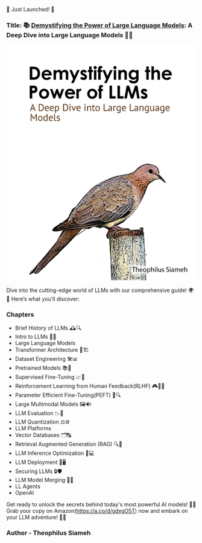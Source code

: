 🚀 Just Launched! 🚀
### Title: 📚 [Demystifying the Power of Large Language Models](https://www.amazon.com/Demystifying-Power-Large-Language-Models/dp/B0D6443WY8): A Deep Dive into Large Language Models 🤖💡

[![](img/book_cover.jpg)](https://www.amazon.com/Demystifying-Power-Large-Language-Models/dp/B0D6443WY8/)

Dive into the cutting-edge world of LLMs with our comprehensive guide! 🌍📘 Here’s what you’ll discover:
### Chapters
 - Brief History of LLMs 🕰️🔍
 - Intro to LLMs 🤖✨
 - Large Language Models
 - Transformer Architecture 🔄🏗️
 - Dataset Engineering 🛠️📊
 - Pretrained Models 📚🤝
 - Supervised Fine-Tuning 📈🔧
 - Reinforcement Learning from Human Feedback(RLHF) 🎮🙋‍♂️
 - Parameter Efficient Fine-Tuning(PEFT) 🧩🔍
 - Large Multimodal Models 🖼️🔊
 - LLM Evaluation 📉🔎
 - LLM Quantization ⚖️⚙️
 - LLM Platforms
 - Vector Databases 🗂️🔠
 - Retrieval Augmented Generation (RAG) 🔍🤔
 - LLM Inference Optimization 🚀💻
 - LLM Deployment 🚀🖥️
 - Securing LLMs 🔒🛡️
 - LLM Model Merging 🔗🤯
 - LL Agents
 - OpenAI


Get ready to unlock the secrets behind today's most powerful AI models! 🔑✨ Grab your copy on Amazon(https://a.co/d/gdxgO5T) now and embark on your LLM adventure! 🌟📖

### Author - Theophilus Siameh